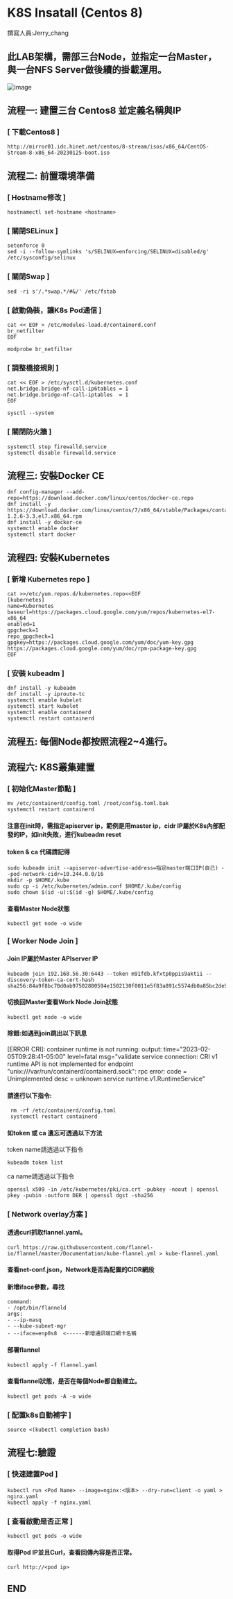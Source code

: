 # K8S Insatall (Centos 8)
撰寫人員:Jerry_chang
## 此LAB架構，需部三台Node，並指定一台Master，與一台NFS Server做後續的掛載運用。
![image](https://user-images.githubusercontent.com/39659664/223370763-2a83de9d-6ba0-4ae0-af0c-3c79caca4058.png)

## 流程一: 建置三台 Centos8 並定義名稱與IP
### [ 下載Centos8 ]
    http://mirror01.idc.hinet.net/centos/8-stream/isos/x86_64/CentOS-Stream-8-x86_64-20230125-boot.iso
    
## 流程二: 前置環境準備
### [ Hostname修改 ]
    hostnamectl set-hostname <hostname>
### [ 關閉SELinux ]
    setenforce 0
    sed -i --follow-symlinks 's/SELINUX=enforcing/SELINUX=disabled/g' /etc/sysconfig/selinux
### [ 關閉Swap ]
    sed -ri s'/.*swap.*/#&/' /etc/fstab
    
### [ 啟動偽裝，讓K8s Pod通信 ]
    cat << EOF > /etc/modules-load.d/containerd.conf
    br_netfilter
    EOF
    
    modprobe br_netfilter

### [ 調整橋接規則 ]
    cat << EOF > /etc/sysctl.d/kubernetes.conf
    net.bridge.bridge-nf-call-ip6tables = 1
    net.bridge.bridge-nf-call-iptables  = 1
    EOF
    
    sysctl --system
### [ 關閉防火牆 ]
    systemctl stop firewalld.service
    systemctl disable firewalld.service

## 流程三: 安裝Docker CE
    dnf config-manager --add-repo=https://download.docker.com/linux/centos/docker-ce.repo    
    dnf install -y https://download.docker.com/linux/centos/7/x86_64/stable/Packages/containerd.io-1.2.6-3.3.el7.x86_64.rpm
    dnf install -y docker-ce
    systemctl enable docker
    systemctl start docker

## 流程四: 安裝Kubernetes
### [ 新增 Kubernetes repo ]
    cat >>/etc/yum.repos.d/kubernetes.repo<<EOF
    [kubernetes]
    name=Kubernetes
    baseurl=https://packages.cloud.google.com/yum/repos/kubernetes-el7-x86_64
    enabled=1
    gpgcheck=1
    repo_gpgcheck=1
    gpgkey=https://packages.cloud.google.com/yum/doc/yum-key.gpg https://packages.cloud.google.com/yum/doc/rpm-package-key.gpg
    EOF

### [ 安裝 kubeadm ]
    dnf install -y kubeadm
    dnf install -y iproute-tc                                       
    systemctl enable kubelet               
    systemctl start kubelet
    systemctl enable containerd
    systemctl restart containerd

## 流程五: 每個Node都按照流程2~4進行。
## 流程六: K8S叢集建置
### [ 初始化Master節點 ]
    mv /etc/containerd/config.toml /root/config.toml.bak
    systemctl restart containerd
#### 注意在init時，需指定apiserver ip，範例是用master ip，cidr IP屬於K8s內部配發的IP，如init失敗，進行kubeadm reset
#### token & ca 代碼請記得

    sudo kubeadm init --apiserver-advertise-address=指定master端口IP(自己) --pod-network-cidr=10.244.0.0/16
    mkdir -p $HOME/.kube
    sudo cp -i /etc/kubernetes/admin.conf $HOME/.kube/config
    sudo chown $(id -u):$(id -g) $HOME/.kube/config

#### 查看Master Node狀態
    kubectl get node -o wide
### [ Worker Node Join ]
#### Join IP屬於Master APIserver IP
    kubeadm join 192.168.56.30:6443 --token m91fdb.kfxtp0ppis9aktii --discovery-token-ca-cert-hash sha256:84a9f8bc70d0ab97502800594e1502130f0011e5f83a891c5574db0a85bc2de5
#### 切換回Master查看Work Node Join狀態
    kubectl get node -o wide
#### 除錯:如遇到join跳出以下訊息
[ERROR CRI]: container runtime is not running: output: time="2023-02-05T09:28:41-05:00" level=fatal msg="validate service connection: CRI v1 runtime API is not implemented for endpoint \"unix:///var/run/containerd/containerd.sock\": rpc error: code = Unimplemented desc = unknown service runtime.v1.RuntimeService"

#### 請進行以下指令:
     
     rm -rf /etc/containerd/config.toml
     systemctl restart containerd
#### 如token 或 ca 遺忘可透過以下方法
token name請透過以下指令

    kubeadm token list
ca name請透過以下指令

    openssl x509 -in /etc/kubernetes/pki/ca.crt -pubkey -noout | openssl pkey -pubin -outform DER | openssl dgst -sha256
### [ Network overlay方案 ]
#### 透過curl抓取flannel.yaml。
    curl https://raw.githubusercontent.com/flannel-io/flannel/master/Documentation/kube-flannel.yml > kube-flannel.yaml
#### 查看net-conf.json，Network是否為配置的CIDR網段
#### 新增iface參數，尋找
    command:
    - /opt/bin/flanneld
    args:
    - --ip-masq
    - --kube-subnet-mgr
    - --iface=enp0s8  <------新增通訊端口網卡名稱
    
#### 部署flannel
    kubectl apply -f flannel.yaml
#### 查看flannel狀態，是否在每個Node都自動建立。
    kubectl get pods -A -o wide
### [ 配置k8s自動補字 ]
    source <(kubectl completion bash) 
## 流程七:驗證

### [ 快速建置Pod ]
    kubectl run <Pod Name> --image=nginx:<版本> --dry-run=client -o yaml > nginx.yaml    
    kubectl apply -f nginx.yaml
### [ 查看啟動是否正常 ]

    kubectl get pods -o wide
#### 取得Pod IP並且Curl，查看回傳內容是否正常。
    curl http://<pod ip>

## END
